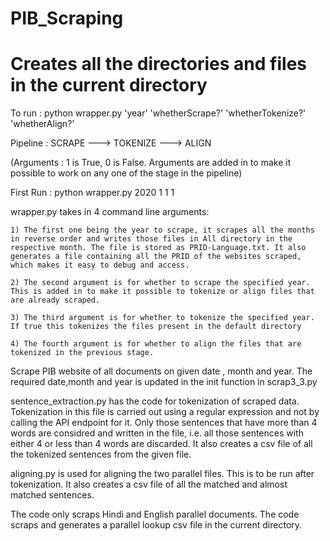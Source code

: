 # PIB_Scraping

# Creates all the directories and files in the current directory

To run : python wrapper.py 'year' 'whetherScrape?' 'whetherTokenize?' 'whetherAlign?'

Pipeline : SCRAPE ---> TOKENIZE ---> ALIGN

(Arguments : 1 is True, 0 is False. Arguments are added in to make it possible to work on any one of the stage in the pipeline)

First Run : python wrapper.py 2020 1 1 1

wrapper.py takes in 4 command line arguments:

	1) The first one being the year to scrape, it scrapes all the months in reverse order and writes those files in All directory in the respective month. The file is stored as PRID-Language.txt. It also generates a file containing all the PRID of the websites scraped, which makes it easy to debug and access.

	2) The second argument is for whether to scrape the specified year. This is added in to make it possible to tokenize or align files that are already scraped.

	3) The third argument is for whether to tokenize the specified year. If true this tokenizes the files present in the default directory
	
	4) The fourth argument is for whether to align the files that are tokenized in the previous stage. 

Scrape PIB website of all documents on given date , month and year. The required date,month and year is updated in the init function in scrap3_3.py 

sentence_extraction.py has the code for tokenization of scraped data. Tokenization in this file is carried out using a regular expression and not by calling the API endpoint for it. Only those sentences that have more than 4 words are considred and written in the file, i.e. all those sentences with either 4 or less than 4 words are discarded. It also creates a csv file of all the tokenized sentences from the given file.

aligning.py is used for aligning the two parallel files. This is to be run after tokenization. It also creates a csv file of all the matched and almost matched sentences. 

The code only scraps Hindi and English parallel documents. The code scraps and generates a parallel lookup csv file in the current directory.
